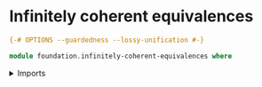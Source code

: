 # Infinitely coherent equivalences

```agda
{-# OPTIONS --guardedness --lossy-unification #-}

module foundation.infinitely-coherent-equivalences where
```

<details><summary>Imports</summary>

```agda
open import foundation.commuting-triangles-of-maps
open import foundation.dependent-pair-types
open import foundation.equivalences
open import foundation.function-types
open import foundation.homotopies
open import foundation.identity-types
open import foundation.propositions
open import foundation.retractions
open import foundation.sections
open import foundation.transposition-identifications-along-equivalences
open import foundation.universe-levels
```

## Idea

A {{#concept "infinitely coherent equivalence"}} `e : A ≃ᶜ B` from `A` to `B`
consists of maps

```text
  f : A → B
  g : B → A
```

and for each `x : A` and `y : B` a infinitely coherent equivalence

```text
  transpose-eq : (f x ＝ y) ≃ᶜ (g y ＝ x).
```

Since this definition is infinite, it follows that for any `x : A` and `y : B` we have maps

```text
  f' : (f x ＝ y) → (g y ＝ x)
  g' : (g y ＝ x) → (f x ＝ y)
```

and for each `p : f x ＝ y` and `q : g y ＝ x` a infinitely coherent equivalence

```text
  transpose-eq : (f' p ＝ q) ≃ᶜ (g' q ＝ p).
```

In particular, we have identifications

```text
  f' x (f x) refl : g (f x) ＝ x
  g' y (g y) refl : f (g y) ＝ y,
```

which are the usual homotopies witnessing that `g` is a retraction and a section of `f`. By infinitely imposing the structure of a coherent equivalence, we have stated an infinite hierarchy of coherence conditions. In other words, the infinite condition on infinitely coherent equivalences is a way of stating infinite coherence for equivalences.

## Definitions

### The predicate of being a infinitely coherent equivalence

```agda
record is-∞-equiv
  {l1 l2 : Level} {A : UU l1} {B : UU l2} (f : A → B) : UU (l1 ⊔ l2)
  where
  coinductive
  field
    map-inv-is-∞-equiv : B → A
    map-transpose-is-∞-equiv :
      (x : A) (y : B) →
      (f x ＝ y) → (x ＝ map-inv-is-∞-equiv y)
    is-∞-equiv-map-transpose-is-∞-equiv :
      (x : A) (y : B) →
      is-∞-equiv
        ( map-transpose-is-∞-equiv x y)

open is-∞-equiv public
```

### Infinitely coherent equivalences

```agda
record
  ∞-equiv
    {l1 l2 : Level} (A : UU l1) (B : UU l2) : UU (l1 ⊔ l2)
  where
  coinductive
  field
    map-∞-equiv : A → B
    map-inv-∞-equiv : B → A
    ∞-equiv-transpose-∞-equiv :
      (x : A) (y : B) → ∞-equiv (map-∞-equiv x ＝ y) (map-inv-∞-equiv y ＝ x)

open ∞-equiv public

module _
  {l1 l2 : Level} (A : UU l1) (B : UU l2)
  where

  infix 6 _≃ᶜᵒʰ_

  _≃ᶜᵒʰ_ : UU (l1 ⊔ l2)
  _≃ᶜᵒʰ_ = ∞-equiv A B
```

### Composition of infinitely coherent equivalences

```agda
is-∞-equiv-comp :
  {l1 l2 l3 : Level} {A : UU l1} {B : UU l2} {C : UU l3}
  {g : B → C} {f : A → B}
  (G : is-∞-equiv g)
  (F : is-∞-equiv f) →
  is-∞-equiv (g ∘ f)
map-inv-is-∞-equiv (is-∞-equiv-comp G F) =
  map-inv-is-∞-equiv F ∘ map-inv-is-∞-equiv G
map-transpose-is-∞-equiv (is-∞-equiv-comp G F) x z p =
  map-transpose-is-∞-equiv F x _ (map-transpose-is-∞-equiv G _ z p)
is-∞-equiv-map-transpose-is-∞-equiv (is-∞-equiv-comp G F) x z =
  is-∞-equiv-comp
    ( is-∞-equiv-map-transpose-is-∞-equiv F x _)
    ( is-∞-equiv-map-transpose-is-∞-equiv G _ z)
```

### Infinitely coherent equivalences obtained from equivalences

```agda
is-∞-equiv-is-equiv :
  {l1 l2 : Level} {A : UU l1} {B : UU l2} {f : A → B} →
  is-equiv f → is-∞-equiv f
map-inv-is-∞-equiv (is-∞-equiv-is-equiv H) =
  map-inv-is-equiv H
map-transpose-is-∞-equiv (is-∞-equiv-is-equiv H) x y =
  map-eq-transpose-equiv (_ , H)
is-∞-equiv-map-transpose-is-∞-equiv (is-∞-equiv-is-equiv H) x y =
  is-∞-equiv-is-equiv (is-equiv-map-equiv (eq-transpose-equiv (_ , H) x y))
```

### Being a infinitely coherent equivalence implies being an equivalence

```agda
module _
  {l1 l2 : Level} {A : UU l1} {B : UU l2} {f : A → B}
  where

  is-equiv-is-∞-equiv : is-∞-equiv f → is-equiv f
  is-equiv-is-∞-equiv H =
    is-equiv-is-invertible
      ( map-inv-is-∞-equiv H)
      ( λ y → map-inv-is-∞-equiv (is-∞-equiv-map-transpose-is-∞-equiv H _ y) refl)
      ( λ x → inv (map-transpose-is-∞-equiv H x (f x) refl))
```

### Any map-∞-equiv homotopic to an infinitely coherent equivalence is an infinitely coherent equivalence

```agda
is-∞-equiv-htpy :
  {l1 l2 : Level} {A : UU l1} {B : UU l2} {f g : A → B} →
  f ~ g →
  is-∞-equiv f → is-∞-equiv g
map-inv-is-∞-equiv (is-∞-equiv-htpy H K) =
  map-inv-is-∞-equiv K
map-transpose-is-∞-equiv (is-∞-equiv-htpy H K) x y =
  map-transpose-is-∞-equiv K x y ∘ concat (H x) _
is-∞-equiv-map-transpose-is-∞-equiv (is-∞-equiv-htpy H K) x y =
  is-∞-equiv-comp
    ( is-∞-equiv-map-transpose-is-∞-equiv K x y)
    ( is-∞-equiv-is-equiv (is-equiv-concat (H x) _))
```

### Homotopies of elements of type `is-∞-equiv f`

Consider a map-∞-equiv `f : A → B` and consider two elements

```text
  H K : is-∞-equiv f.
```

A {{#concept "homotopy of elments of type `is-∞-equiv`" Agda=htpy-is-∞-equiv}} from `H := (h , s , H')` to `K := (k , t , K')` consists of a homotopy

```text
  α₀ : h ~ k,
```

for each `x : A` and `y : B` a homotopy `α₁` witnessing that the triangle

```text
               (f x = y)
              /         \
       s x y /           \ t x y
            /             \
           ∨               ∨
  (x = h y) --------------> (x = k y)
             p ↦ p ∙ α₀ y
```

commutes, and finally a homotopy of elements of type

```text
  is-infintitely-coherent-equivalence
    ( is-∞-equiv-htpy α₁
      ( is-∞-equiv-comp
        ( is-∞-equiv-is-equiv
          ( is-equiv-concat' _ (α₀ y)))
        ( H' x y))
    ( K' x y).
```

In other words, there are by the previous data two witnesses of the fact that `t x y` is an infinintely coherent equivalence. The second (easiest) element is the given element `K' x y`. The first element is from the homotopy witnessing that the above triangle commutes. On the left we compose two infinitely coherent equivalences, which results in an infinitely coherent equivalence, and the element witnessing that the composite is an infinitely coherent equivalence transports along the homotopy to a new element witnessing that `t x y` is an infinitely coherent equivalence.

```agda
record
  htpy-is-∞-equiv
    {l1 l2 : Level} {A : UU l1} {B : UU l2} (f : A → B)
    (H K : is-∞-equiv f) : UU (l1 ⊔ l2)
  where
  coinductive
  field
    htpy-map-inv-htpy-is-∞-equiv :
      map-inv-is-∞-equiv H ~ map-inv-is-∞-equiv K
    htpy-map-transpose-htpy-is-∞-equiv :
      (x : A) (y : B) →
      coherence-triangle-maps
        ( map-transpose-is-∞-equiv K x y)
        ( concat' _ (htpy-map-inv-htpy-is-∞-equiv y))
        ( map-transpose-is-∞-equiv H x y)
    infinitely-htpy-htpy-is-∞-equiv :
      (x : A) (y : B) →
      htpy-is-∞-equiv
        ( map-transpose-is-∞-equiv K x y)
        ( is-∞-equiv-htpy
          ( inv-htpy (htpy-map-transpose-htpy-is-∞-equiv x y))
          ( is-∞-equiv-comp
            ( is-∞-equiv-is-equiv (is-equiv-concat' _ _))
            ( is-∞-equiv-map-transpose-is-∞-equiv H x y)))
        ( is-∞-equiv-map-transpose-is-∞-equiv K x y)
```

## Operations

```
inv-∞-equiv :
   {l1 : Level} {A B : UU l1} → A ≃ᶜᵒʰ B → B ≃ᶜᵒʰ A
map-∞-equiv (inv-∞-equiv e) =
  map-inv-∞-equiv e
map-inv-∞-equiv (inv-∞-equiv e) =
  map-∞-equiv e
∞-equiv-transpose-∞-equiv (inv-∞-equiv e) y x =
  inv-∞-equiv (∞-equiv-transpose-∞-equiv e x y)
```

## Properties

### Computing the type `is-∞-equiv f`

```agda
type-compute-is-∞-equiv :
  {l1 l2 : Level} {A : UU l1} {B : UU l2} (f : A → B) → UU (l1 ⊔ l2)
type-compute-is-∞-equiv {A = A} {B} f =
  Σ (B → A) (λ g → (x : A) (y : B) →  Σ ((f x ＝ y) → (x ＝ g y)) is-∞-equiv)

map-compute-is-∞-equiv :
  {l1 l2 : Level} {A : UU l1} {B : UU l2} (f : A → B) →
  type-compute-is-∞-equiv f → is-∞-equiv f
map-inv-is-∞-equiv (map-compute-is-∞-equiv f H) =
  pr1 H
map-transpose-is-∞-equiv (map-compute-is-∞-equiv f H) x y =
  pr1 (pr2 H x y)
is-∞-equiv-map-transpose-is-∞-equiv (map-compute-is-∞-equiv f H) x y =
  pr2 (pr2 H x y)

map-inv-compute-is-∞-equiv :
  {l1 l2 : Level} {A : UU l1} {B : UU l2} (f : A → B) →
  is-∞-equiv f → type-compute-is-∞-equiv f
pr1 (map-inv-compute-is-∞-equiv f H) =
  map-inv-is-∞-equiv H
pr1 (pr2 (map-inv-compute-is-∞-equiv f H) x y) =
  map-transpose-is-∞-equiv H x y
pr2 (pr2 (map-inv-compute-is-∞-equiv f H) x y) =
  is-∞-equiv-map-transpose-is-∞-equiv H x y
```

### Being a infinitely coherent equivalence is a property

```text
is-prop-is-∞-equiv :
  {l1 l2 : Level} {A : UU l1} {B : UU l2} (f : A → B) →
  is-prop (is-∞-equiv f)
is-prop-is-∞-equiv = {!!}
```


